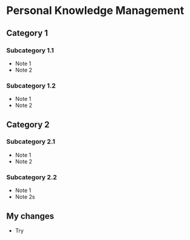 # Personal Knowledge Management

## Category 1

### Subcategory 1.1

- Note 1
- Note 2

### Subcategory 1.2

- Note 1
- Note 2

## Category 2

### Subcategory 2.1

- Note 1
- Note 2

### Subcategory 2.2

- Note 1
- Note 2s


## My changes
- Try